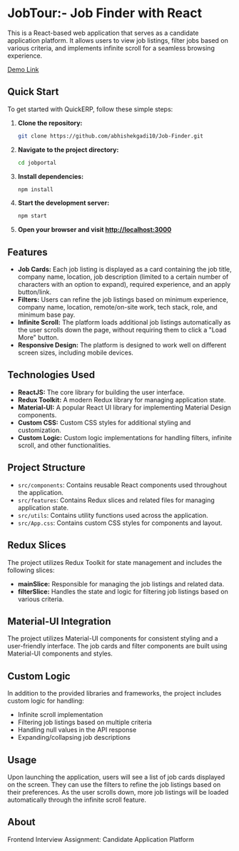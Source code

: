
# JobTour:- Job Finder with React

This is a React-based web application that serves as a candidate application platform. It allows users to view job listings, filter jobs based on various criteria, and implements infinite scroll for a seamless browsing experience.

[Demo Link](https://jobtour.netlify.app)


## Quick Start

To get started with QuickERP, follow these simple steps:

1. **Clone the repository:**

   ```bash
   git clone https://github.com/abhishekgadi10/Job-Finder.git
   ```

2. **Navigate to the project directory:**

   ```bash
   cd jobportal
   ```

3. **Install dependencies:**

   ```bash
   npm install
   ```

4. **Start the development server:**

   ```bash
   npm start
   ```

5. **Open your browser and visit [http://localhost:3000](http://localhost:3000)**


## Features

- **Job Cards:** Each job listing is displayed as a card containing the job title, company name, location, job description (limited to a certain number of characters with an option to expand), required experience, and an apply button/link.
- **Filters:** Users can refine the job listings based on minimum experience, company name, location, remote/on-site work, tech stack, role, and minimum base pay.
- **Infinite Scroll:** The platform loads additional job listings automatically as the user scrolls down the page, without requiring them to click a "Load More" button.
- **Responsive Design:** The platform is designed to work well on different screen sizes, including mobile devices.

## Technologies Used

- **ReactJS:** The core library for building the user interface.
- **Redux Toolkit:** A modern Redux library for managing application state.
- **Material-UI:** A popular React UI library for implementing Material Design components.
- **Custom CSS:** Custom CSS styles for additional styling and customization.
- **Custom Logic:** Custom logic implementations for handling filters, infinite scroll, and other functionalities.

## Project Structure

- `src/components`: Contains reusable React components used throughout the application.
- `src/features`: Contains Redux slices and related files for managing application state.
- `src/utils`: Contains utility functions used across the application.
- `src/App.css`: Contains custom CSS styles for components and layout.

## Redux Slices

The project utilizes Redux Toolkit for state management and includes the following slices:

- **mainSlice:** Responsible for managing the job listings and related data.
- **filterSlice:** Handles the state and logic for filtering job listings based on various criteria.

## Material-UI Integration

The project utilizes Material-UI components for consistent styling and a user-friendly interface. The job cards and filter components are built using Material-UI components and styles.

## Custom Logic

In addition to the provided libraries and frameworks, the project includes custom logic for handling:

- Infinite scroll implementation
- Filtering job listings based on multiple criteria
- Handling null values in the API response
- Expanding/collapsing job descriptions

## Usage

Upon launching the application, users will see a list of job cards displayed on the screen. They can use the filters to refine the job listings based on their preferences. As the user scrolls down, more job listings will be loaded automatically through the infinite scroll feature.

## About

Frontend Interview Assignment: Candidate Application Platform 



